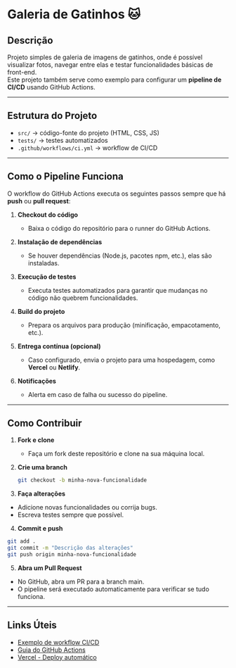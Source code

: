 # Galeria de Gatinhos 🐱

## Descrição
Projeto simples de galeria de imagens de gatinhos, onde é possível visualizar fotos, navegar entre elas e testar funcionalidades básicas de front-end.  
Este projeto também serve como exemplo para configurar um **pipeline de CI/CD** usando GitHub Actions.

---

## Estrutura do Projeto
- `src/` → código-fonte do projeto (HTML, CSS, JS)  
- `tests/` → testes automatizados  
- `.github/workflows/ci.yml` → workflow de CI/CD  

---

## Como o Pipeline Funciona

O workflow do GitHub Actions executa os seguintes passos sempre que há **push** ou **pull request**:

1. **Checkout do código**
   - Baixa o código do repositório para o runner do GitHub Actions.

2. **Instalação de dependências**
   - Se houver dependências (Node.js, pacotes npm, etc.), elas são instaladas.

3. **Execução de testes**
   - Executa testes automatizados para garantir que mudanças no código não quebrem funcionalidades.

4. **Build do projeto**
   - Prepara os arquivos para produção (minificação, empacotamento, etc.).

5. **Entrega contínua (opcional)**
   - Caso configurado, envia o projeto para uma hospedagem, como **Vercel** ou **Netlify**.

6. **Notificações**
   - Alerta em caso de falha ou sucesso do pipeline.

---

## Como Contribuir

1. **Fork e clone**
   - Faça um fork deste repositório e clone na sua máquina local.

2. **Crie uma branch**
   ```bash
   git checkout -b minha-nova-funcionalidade
   ```

3. **Faça alterações**
  - Adicione novas funcionalidades ou corrija bugs.
  - Escreva testes sempre que possível.

4. **Commit e push**
  ```bash
  git add .
  git commit -m "Descrição das alterações"
  git push origin minha-nova-funcionalidade
  ```

5. **Abra um Pull Request**
  - No GitHub, abra um PR para a branch main.
  - O pipeline será executado automaticamente para verificar se tudo funciona.

---

## Links Úteis ##
* [Exemplo de workflow CI/CD](https://github.com/paulatoledop/exemplo_pipeline)
* [Guia do GitHub Actions](https://docs.github.com/en/actions)
* [Vercel - Deploy automático](https://vercel.com/docs)
